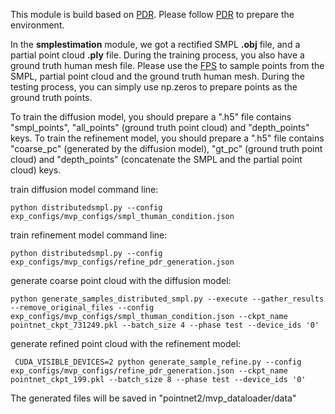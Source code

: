 This module is build based on [PDR](https://github.com/ZhaoyangLyu/Point_Diffusion_Refinement). Please follow [PDR](https://github.com/ZhaoyangLyu/Point_Diffusion_Refinement) to prepare the environment. 

In the **smplestimation** module, we got a rectified SMPL **.obj** file, and a partial point cloud **.ply** file.
During the training process, you also have a ground truth human mesh file. Please use the [FPS](https://github.com/leonardodalinky/fpsample.git) to sample points from the SMPL, partial point cloud and the ground truth human mesh. During the testing process, you can simply use np.zeros to prepare  points as the ground truth points.

To train the diffusion model, you should prepare a ".h5" file contains "smpl_points", "all_points" (ground truth point cloud) and "depth_points" keys. To train the refinement model, you should prepare a ".h5" file contains "coarse_pc" (generated by the diffusion model), "gt_pc" (ground truth point cloud) and "depth_points" (concatenate the SMPL and the partial point cloud) keys. 

train diffusion model command line:

`python distributedsmpl.py --config exp_configs/mvp_configs/smpl_thuman_condition.json`

train refinement model command line:

`python distributedsmpl.py --config exp_configs/mvp_configs/refine_pdr_generation.json`

generate coarse point cloud with the diffusion model:

`python generate_samples_distributed_smpl.py --execute --gather_results --remove_original_files --config exp_configs/mvp_configs/smpl_thuman_condition.json --ckpt_name pointnet_ckpt_731249.pkl --batch_size 4 --phase test --device_ids '0'`

generate refined point cloud with the refinement model:

` CUDA_VISIBLE_DEVICES=2 python generate_sample_refine.py --config exp_configs/mvp_configs/refine_pdr_generation.json --ckpt_name pointnet_ckpt_199.pkl --batch_size 8 --phase test --device_ids '0'`

The generated files will be saved in "pointnet2/mvp_dataloader/data"

